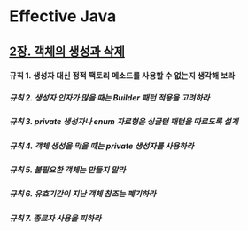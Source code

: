 # Effective Java

## [2장. 객체의 생성과 삭제](http://yobi.navercorp.com/star.no/Book_report/post/3)
#### 규칙 1. 생성자 대신 정적 팩토리 메소드를 사용할 수 없는지 생각해 보라
##### 규칙 2. 생성자 인자가 많을 때는 Builder 패턴 적용을 고려하라
##### 규칙 3. private 생성자나 enum 자료형은 싱글턴 패턴을 따르도록 설계
##### 규칙 4. 객체 생성을 막을 때는 private 생성자를 사용하라
##### 규칙 5. 불필요한 객체는 만들지 말라
##### 규칙 6. 유효기간이 지난 객체 참조는 폐기하라
##### 규칙 7. 종료자 사용을 피하라
